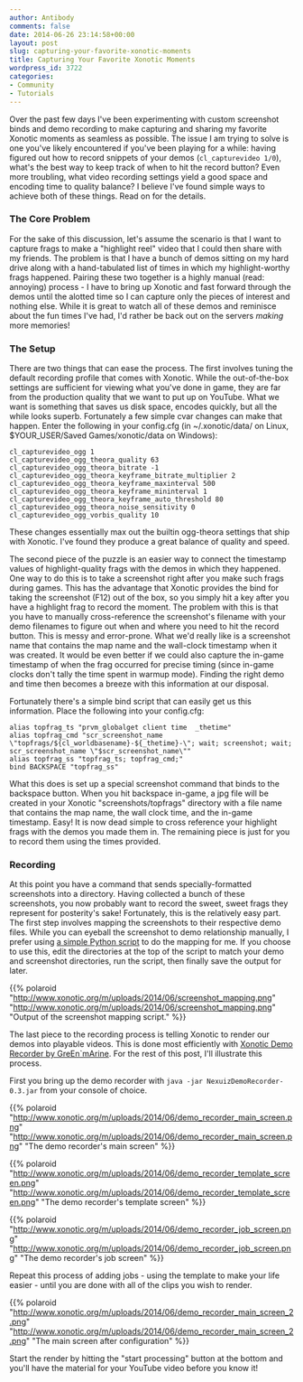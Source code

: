 ```yaml
---
author: Antibody
comments: false
date: 2014-06-26 23:14:58+00:00
layout: post
slug: capturing-your-favorite-xonotic-moments
title: Capturing Your Favorite Xonotic Moments
wordpress_id: 3722
categories:
- Community
- Tutorials
---
```


Over the past few days I've been experimenting with custom screenshot binds and demo recording to make capturing and sharing my favorite Xonotic moments as seamless as possible. The issue I am trying to solve is one you've likely encountered if you've been playing for a while: having figured out how to record snippets of your demos (`cl_capturevideo 1/0`), what's the best way to keep track of when to hit the record button? Even more troubling, what video recording settings yield a good space and encoding time to quality balance? I believe I've found simple ways to achieve both of these things. Read on for the details.

<!-- more -->

### The Core Problem

For the sake of this discussion, let's assume the scenario is that I want to capture frags to make a "highlight reel" video that I could then share with my friends. The problem is that I have a bunch of demos sitting on my hard drive along with a hand-tabulated list of times in which my highlight-worthy frags happened. Pairing these two together is a highly manual (read: annoying) process - I have to bring up Xonotic and fast forward through the demos until the alotted time so I can capture only the pieces of interest and nothing else. While it is great to watch all of these demos and reminisce about the fun times I've had, I'd rather be back out on the servers _making_ more memories!

### The Setup

There are two things that can ease the process. The first involves tuning the default recording profile that comes with Xonotic. While the out-of-the-box settings are sufficient for viewing what you've done in game, they are far from the production quality that we want to put up on YouTube. What we want is something that saves us disk space, encodes quickly, but all the while looks superb. Fortunately a few simple cvar changes can make that happen. Enter the following in your config.cfg (in ~/.xonotic/data/ on Linux, $YOUR_USER/Saved Games/xonotic/data on Windows):
    
```
cl_capturevideo_ogg 1
cl_capturevideo_ogg_theora_quality 63
cl_capturevideo_ogg_theora_bitrate -1
cl_capturevideo_ogg_theora_keyframe_bitrate_multiplier 2
cl_capturevideo_ogg_theora_keyframe_maxinterval 500
cl_capturevideo_ogg_theora_keyframe_mininterval 1
cl_capturevideo_ogg_theora_keyframe_auto_threshold 80
cl_capturevideo_ogg_theora_noise_sensitivity 0
cl_capturevideo_ogg_vorbis_quality 10
```

These changes essentially max out the builtin ogg-theora settings that ship with Xonotic. I've found they produce a great balance of quality and speed. 

The second piece of the puzzle is an easier way to connect the timestamp values of highlight-quality frags with the demos in which they happened. One way to do this is to take a screenshot right after you make such frags during games. This has the advantage that Xonotic provides the bind for taking the screenshot (F12) out of the box, so you simply hit a key after you have a highlight frag to record the moment. The problem with this is that you have to manually cross-reference the screenshot's filename with your demo filenames to figure out when and where you need to hit the record button. This is messy and error-prone. What we'd really like is a screenshot name that contains the map name and the wall-clock timestamp when it was created. It would be even better if we could also capture the in-game timestamp of when the frag occurred for precise timing (since in-game clocks don't tally the time spent in warmup mode). Finding the right demo and time then becomes a breeze with this information at our disposal.

Fortunately there's a simple bind script that can easily get us this information. Place the following into your config.cfg:

    alias topfrag_ts "prvm_globalget client time  _thetime"
    alias topfrag_cmd "scr_screenshot_name \"topfrags/${cl_worldbasename}-${_thetime}-\"; wait; screenshot; wait; scr_screenshot_name \"$scr_screenshot_name\""
    alias topfrag_ss "topfrag_ts; topfrag_cmd;"
    bind BACKSPACE "topfrag_ss"

What this does is set up a special screenshot command that binds to the backspace button. When you hit backspace in-game, a jpg file will be created in your Xonotic "screenshots/topfrags" directory with a file name that contains the map name, the wall clock time, and the in-game timestamp. Easy! It is now dead simple to cross reference your highlight frags with the demos you made them in. The remaining piece is just for you to record them using the times provided. 

### Recording

At this point you have a command that sends specially-formatted screenshots into a directory. Having collected a bunch of these screenshots, you now probably want to record the sweet, sweet frags they represent for posterity's sake! Fortunately, this is the relatively easy part. The first step involves mapping the screenshots to their respective demo files. While you can eyeball the screenshot to demo relationship manually, I prefer using [a simple Python script](http://antzucaro.com/uploads/2014/6/RecordingXonotic/screenshot_to_demo_second.py) to do the mapping for me. If you choose to use this, edit the directories at the top of the script to match your demo and screenshot directories, run the script, then finally save the output for later. 

{{% polaroid
  "http://www.xonotic.org/m/uploads/2014/06/screenshot_mapping.png"
  "http://www.xonotic.org/m/uploads/2014/06/screenshot_mapping.png"
  "Output of the screenshot mapping script."
%}}

The last piece to the recording process is telling Xonotic to render our demos into playable videos. This is done most efficiently with [Xonotic Demo Recorder by GreEn`mArine](http://forums.xonotic.org/showthread.php?tid=1447). For the rest of this post, I'll illustrate this process. 

First you bring up the demo recorder with `java -jar NexuizDemoRecorder-0.3.jar` from your console of choice.

{{% polaroid
  "http://www.xonotic.org/m/uploads/2014/06/demo_recorder_main_screen.png"
  "http://www.xonotic.org/m/uploads/2014/06/demo_recorder_main_screen.png"
  "The demo recorder's main screen"
%}}

{{% polaroid
  "http://www.xonotic.org/m/uploads/2014/06/demo_recorder_template_screen.png"
  "http://www.xonotic.org/m/uploads/2014/06/demo_recorder_template_screen.png"
  "The demo recorder's template screen"
%}}

{{% polaroid
  "http://www.xonotic.org/m/uploads/2014/06/demo_recorder_job_screen.png"
  "http://www.xonotic.org/m/uploads/2014/06/demo_recorder_job_screen.png"
  "The demo recorder's job screen"
%}}

Repeat this process of adding jobs - using the template to make your life easier - until you are done with all of the clips you wish to render. 

{{% polaroid
  "http://www.xonotic.org/m/uploads/2014/06/demo_recorder_main_screen_2.png"
  "http://www.xonotic.org/m/uploads/2014/06/demo_recorder_main_screen_2.png"
  "The main screen after configuration"
%}}

Start the render by hitting the "start processing" button at the bottom and you'll have the material for your YouTube video before you know it! 
